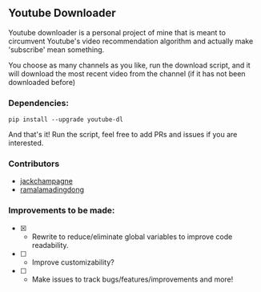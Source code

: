## Youtube Downloader

Youtube downloader is a personal project of mine that is meant to circumvent Youtube's video recommendation algorithm and actually make 'subscribe' mean something.

You choose as many channels as you like, run the download script, and it will download the most recent video from the channel (if it has not been downloaded before)

### Dependencies:
```
pip install --upgrade youtube-dl
```

And that's it! Run the script, feel free to add PRs and issues if you are interested.

### Contributors
* [jackchampagne](https://github.com/jack-champagne/)
* [ramalamadingdong](https://github.com/ramalamadingdong/)

### Improvements to be made:
* [X] - Rewrite to reduce/eliminate global variables to improve code readability.
* [ ] - Improve customizability?
* [ ] - Make issues to track bugs/features/improvements and more!
